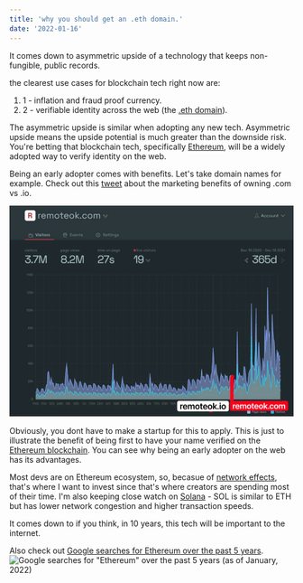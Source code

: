 ```yaml
---
title: 'why you should get an .eth domain.'
date: '2022-01-16'
---
```


It comes down to asymmetric upside of a technology that keeps non-fungible, public records.

the clearest use cases for blockchain tech right now are:
1. 1 - inflation and fraud proof currency. 
2. 2 - verifiable identity across the web (the [.eth domain](https://app.ens.domains/)).

The asymmetric upside is similar when adopting any new tech. Asymmetric upside means the upside potential is much greater than the downside risk. You're betting that blockchain tech, specifically [Ethereum](https://ethereum.org/en/), will be a widely adopted way to verify identity on the web.

Being an early adopter comes with benefits. Let's take domain names for example. Check out this [tweet](https://twitter.com/levelsio/status/1472204809981759491?s=20) about the marketing benefits of owning .com vs .io.

![chart showing increase in site visits after changing top level domain from .io to .com.](../public/images/eth-domain/seoImage.png)

Obviously, you dont have to make a startup for this to apply. This is just to illustrate the benefit of being first to have your name verified on the [Ethereum blockchain](https://ethereum.org/en/). You can see why being an early adopter on the web has its advantages. 

Most devs are on Ethereum ecosystem, so, becasue of [network effects](https://en.wikipedia.org/wiki/Network_effect), that's where I want to invest since that's where creators are spending most of their time. I'm also keeping close watch on [Solana](https://solana.com/solana-whitepaper.pdf) - SOL is similar to ETH but has lower network congestion and higher transaction speeds.

It comes down to if you think, in 10 years, this tech will be important to the internet.

Also check out [Google searches for Ethereum over the past 5 years](https://trends.google.com/trends/explore?date=today%205-y&q=%2Fm%2F0108bn2x).
![Google searches for "Ethereum" over the past 5 years (as of January, 2022)](../public.images/ethereumSearches.png)